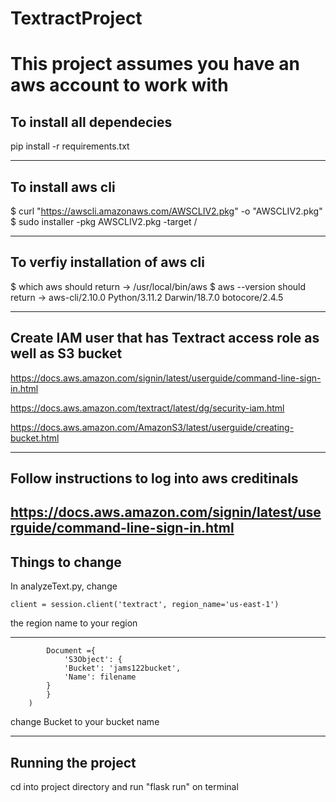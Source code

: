 # TextractProject

# This project assumes you have an aws account to work with

To install all dependecies
---------------------------------------

pip install -r requirements.txt

---------------------------------------
To install aws cli
---------------------------------------

$ curl "https://awscli.amazonaws.com/AWSCLIV2.pkg" -o "AWSCLIV2.pkg"
$ sudo installer -pkg AWSCLIV2.pkg -target /

---------------------------------------
To verfiy installation of aws cli
---------------------------------------

$ which aws
  should return -> /usr/local/bin/aws 
$ aws --version
  should return -> aws-cli/2.10.0 Python/3.11.2 Darwin/18.7.0 botocore/2.4.5
  
 
---------------------------------------
Create IAM user that has Textract access role as well as S3 bucket
---------------------------------------

https://docs.aws.amazon.com/signin/latest/userguide/command-line-sign-in.html

https://docs.aws.amazon.com/textract/latest/dg/security-iam.html

https://docs.aws.amazon.com/AmazonS3/latest/userguide/creating-bucket.html

---------------------------------------
Follow instructions to log into aws creditinals
---------------------------------------

https://docs.aws.amazon.com/signin/latest/userguide/command-line-sign-in.html
---------------------------------------
Things to change
---------------------------------------

In analyzeText.py, change 

```client = session.client('textract', region_name='us-east-1')``` 

the region name to your region

---------------------------------------
```   text = client.detect_document_text(
        Document ={
            'S3Object': {
            'Bucket': 'jams122bucket',
            'Name': filename
        }
        }
    )
```
 change Bucket to your bucket name

---------------------------------------
Running the project
---------------------------------------

cd into project directory and run "flask run" on terminal

